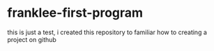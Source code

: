 # franklee-first-program
this is just a test, i created this repository to familiar how to creating a project on github
